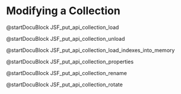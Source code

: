 Modifying a Collection
======================

<!-- js/actions/api-collection.js -->
@startDocuBlock JSF_put_api_collection_load

<!-- js/actions/api-collection.js -->
@startDocuBlock JSF_put_api_collection_unload

<!-- js/actions/api-collection.js -->
@startDocuBlock JSF_put_api_collection_load_indexes_into_memory

<!-- js/actions/api-collection.js -->
@startDocuBlock JSF_put_api_collection_properties

<!-- js/actions/api-collection.js -->
@startDocuBlock JSF_put_api_collection_rename

<!-- js/actions/api-collection.js -->
@startDocuBlock JSF_put_api_collection_rotate
